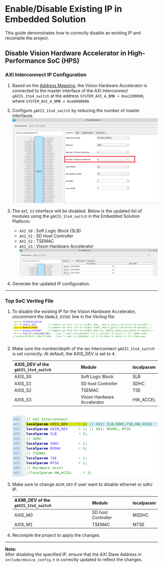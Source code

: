 # Enable/Disable Existing IP in Embedded Solution 

This guide demonstrates how to correctly disable an existing IP and recompile the project. 


## Disable Vision Hardware Accelerator in High-Performance SoC (HPS)

### AXI Interconnect IP Configuration
1. Based on the [Address Mapping](../soc/addr_mapping_soc.md), the Vision Hardware Accelerator is connected to the master interface of the AXI Interconnect `gAXIS_1to4_switch` at the address `SYSTEM_AXI_A_BMB + 0xe1200000`, where `SYSTEM_AXI_A_BMB = 0xe8000000`.

2. Configure `gAXIS_1to4_switch` by reducing the number of master interfaces.  
   ![AXI Interconnect Configuration](../images/hps/hps_custom_module_axi4_1.png)

3. The `AXI_S3` interface will be disabled. Below is the updated list of modules using the `gAXIS_1to4_switch` in the Embedded Solution Platform:
   * `AXI_S0` : Soft Logic Block (SLB)
   * `AXI_S1` : SD Host Controller
   * `AXI_S2` : TSEMAC
   * `AXI_S3` : Vision Hardware Accelerator  
   ![Updated Module List](../images/hps/hps_custom_module_axi4_5.png)

4. Generate the updated IP configuration.

---

### Top SoC Verilog File

1. To disable the existing IP for the Vision Hardware Accelerator, uncomment the `ENABLE_EVSOC` line in the Verilog file:  
   ![Verilog Configuration](../images/hps/hps_custom_module_axi4_6.png)

2. Make sure the number/depth of the axi interconnect `gAXIS_1to4_switch` is set correctly. At default, the AXIS_DEV is set to 4.

   | AXIS_DEV of the ``gAXIS_1to4_switch`` | Module| localparam |
   |--------------|------------------|------------------|
   | AXIS_S0 | Soft Logic Block|SLB |
   | AXIS_S1 | SD host Controller|SDHC|
   | AXIS_S2 | TSEMAC|TSE|
   | AXIS_S3 | Vision Hardware Accelerator| HW_ACCEL|
   
   <br> <img src="../images/hps/hps_remove_ip_0.png" alt="Description" width="480" height="200">

3. Make sure to change ``AXIM_DEV`` if user want to disable ethernet or sdhc IP.

   | AXIM_DEV of the ``gAXIS_1to2_switch`` | Module|localparam|
   |--------------|------------------|------------------|
   | AXIS_M0 | SD host Controller|MSDHC|
   | AXIS_M1 | TSEMAC|MTSE|

3. Recompile the project to apply the changes.

---

**Note:**  
After disabling the specified IP, ensure that the AXI Slave Address in `include/device_config.h` is correctly updated to reflect the changes.
